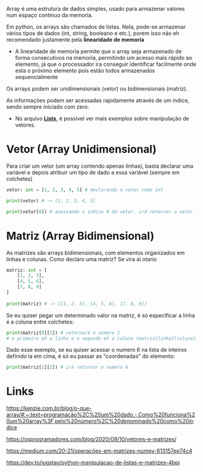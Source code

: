 Array é uma estrutura de dados simples, usado para armazenar valores num espaço continuo da memoria. 

Em python, os arrays são chamados de listas. Nela, pode-se armazenar vários tipos de dados (int, string, booleano e etc.), porem isso não eh recomendado justamente pela **linearidade de memoria**

- A linearidade de memoria permite que o array seja armazenado de forma consecutivos na memoria, permitindo um acesso mais rápido ao elemento, já que o processador ira conseguir identificar facilmente onde esta o próximo elemento pois estão todos armazenados sequencialmente

Os arrays podem ser unidimensionais (vetor) ou bidimensionais (matriz).

As informações podem ser acessadas rapidamente através de um índice, sendo sempre iniciado com zero.

- No arquivo **[Lists](../../Language%20Concepts/Python/DS%20&%20Iterators/Lists.md)**, é possível ver mais exemplos sobre manipulação de vetores.

# Vetor (Array Unidimensional)
Para criar um vetor (um array contendo apenas linhas), basta declarar uma variável e depois atribuir um tipo de dado a essa variável (sempre em colchetes)

```python
vetor: int = [1, 2, 3, 4, 5] # declarando o vetor como int

print(vetor) # -> [1, 2, 3, 4, 5]

print(vetor[0]) # acessando o indice 0 do vetor, irá retornar o valor 1
```


# Matriz (Array Bidimensional)
As matrizes são arrays bidimensionais, com elementos organizados em linhas e colunas.  Como declaro uma matriz? Se vira ai otario

```python
matriz: int = [
	[1, 2, 3],
	[4, 5, 6],
	[7, 8, 9]
]
	
print(matriz) # -> [[1, 2, 3], [4, 5, 6], [7, 8, 9]]
```

Se eu quiser pegar um determinado valor na matriz, é só especificar a linha e a coluna entre colchetes:

```python
print(matriz[0][1]) # retornará o numero 2
# o primeiro eh a linha e o segundo eh a coluna (matriz[linha][coluna])
```

Dado esse exemplo, se eu quiser acessar o numero 6 na lista de inteiros definido la em cima, é só eu passar as "coordenadas" do elemento:

```python
print(matriz[1][2]) # irá retornar o numero 6
```



# Links
https://kenzie.com.br/blog/o-que-array/#:~:text=programação%2C%20um%20dado.-,Como%20funciona%20um%20array%3F,pelo%20número%2C%20denominado%20como%20índice

https://osprogramadores.com/blog/2020/09/10/vetores-e-matrizes/

https://medium.com/20-21/operações-em-matrizes-numpy-613157ee74c4

https://dev.to/iugstav/python-manipulacao-de-listas-e-matrizes-4bpj
